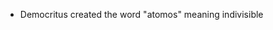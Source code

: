 - Democritus created the word "atomos" meaning indivisible
<!--stackedit_data:
eyJoaXN0b3J5IjpbLTEyMDc5ODc3NSwtMjA4ODc0NjYxMl19
-->